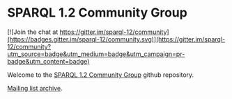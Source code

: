 # SPARQL 1.2 Community Group

[![Join the chat at https://gitter.im/sparql-12/community](https://badges.gitter.im/sparql-12/community.svg)](https://gitter.im/sparql-12/community?utm_source=badge&utm_medium=badge&utm_campaign=pr-badge&utm_content=badge)

Welcome to the [SPARQL 1.2 Community Group](https://www.w3.org/community/sparql-12/) github repository.

[Mailing list archive](https://lists.w3.org/Archives/Public/public-sparql-12/).

